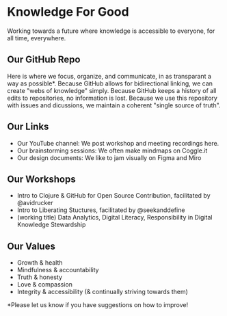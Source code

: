 # Knowledge For Good
Working towards a future where knowledge is accessible to everyone, for all time, everywhere.

## Our GitHub Repo
Here is where we focus, organize, and communicate, in as transparant a way as possible*. Because GitHub allows for bidirectional linking, we can create "webs of knowledge" simply. Because GitHub keeps a history of all edits to repositories, no information is lost. Because we use this repository with issues and dicussions, we maintain a coherent "single source of truth".

## Our Links
- Our YouTube channel: We post workshop and meeting recordings here.
- Our brainstorming sessions: We often make mindmaps on Coggle.it
- Our design documents: We like to jam visually on Figma and Miro

## Our Workshops
- Intro to Clojure & GitHub for Open Source Contribution, facilitated by @avidrucker  
- Intro to Liberating Stuctures, facilitated by @seekanddefine
- (working title) Data Analytics, Digital Literacy, Responsibility in Digital Knowledge Stewardship

## Our Values
- Growth & health
- Mindfulness & accountability
- Truth & honesty
- Love & compassion
- Integrity & accessibility (& continually striving towards them)

\*Please let us know if you have suggestions on how to improve!
